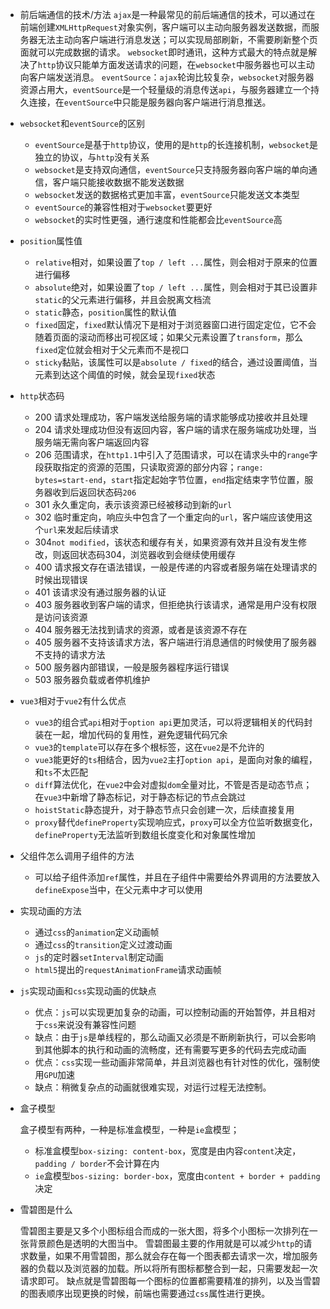 * 前后端通信的技术/方法
  `ajax`是一种最常见的前后端通信的技术，可以通过在前端创建`XMLHttpRequest`对象实例，客户端可以主动向服务器发送数据，而服务器无法主动向客户端进行消息发送；可以实现局部刷新，不需要刷新整个页面就可以完成数据的请求。
  `websocket`即时通讯，这种方式最大的特点就是解决了`http`协议只能单方面发送请求的问题，在`websocket`中服务器也可以主动向客户端发送消息。
  `eventSource`：`ajax`轮询比较复杂，`websocket`对服务器资源占用大，`eventSource`是一个轻量级的消息传送`api`，与服务器建立一个持久连接，在`eventSource`中只能是服务器向客户端进行消息推送。

* `websocket`和`eventSource`的区别

  * `eventSource`是基于`http`协议，使用的是`http`的长连接机制，`websocket`是独立的协议，与`http`没有关系
  * `websocket`是支持双向通信，`eventSource`只支持服务器向客户端的单向通信，客户端只能接收数据不能发送数据
  * `websocket`发送的数据格式更加丰富，`eventSource`只能发送文本类型
  * `eventSource`的兼容性相对于`websocket`要更好
  * `websocket`的实时性更强，通行速度和性能都会比`eventSource`高

* `position`属性值

  * `relative`相对，如果设置了`top / left ...`属性，则会相对于原来的位置进行偏移
  * `absolute`绝对，如果设置了`top / left ...`属性，则会相对于其已设置非`static`的父元素进行偏移，并且会脱离文档流
  * `static`静态，`position`属性的默认值
  * `fixed`固定，`fixed`默认情况下是相对于浏览器窗口进行固定定位，它不会随着页面的滚动而移出可视区域；如果父元素设置了`transform`，那么`fixed`定位就会相对于父元素而不是视口
  * `sticky`黏贴，该属性可以是`absolute / fixed`的结合，通过设置阈值，当元素到达这个阈值的时候，就会呈现`fixed`状态

* `http`状态码

  * 200 请求处理成功，客户端发送给服务端的请求能够成功接收并且处理
  * 204 请求处理成功但没有返回内容，客户端的请求在服务端成功处理，当服务端无需向客户端返回内容
  * 206 范围请求，在`http1.1`中引入了范围请求，可以在请求头中的`range`字段获取指定的资源的范围，只读取资源的部分内容；`range: bytes=start-end`，`start`指定起始字节位置，`end`指定结束字节位置，服务器收到后返回状态码`206`
  * 301 永久重定向，表示该资源已经被移动到新的`url`
  * 302 临时重定向，响应头中包含了一个重定向的`url`，客户端应该使用这个`url`来发起后续请求
  * 304`not modified`，该状态和缓存有关，如果资源有效并且没有发生修改，则返回状态码304，浏览器收到会继续使用缓存
  * 400 请求报文存在语法错误，一般是传递的内容或者服务端在处理请求的时候出现错误
  * 401 该请求没有通过服务器的认证
  * 403 服务器收到客户端的请求，但拒绝执行该请求，通常是用户没有权限是访问该资源
  * 404 服务器无法找到请求的资源，或者是该资源不存在
  * 405 服务器不支持该请求方法，客户端进行消息通信的时候使用了服务器不支持的请求方法
  * 500 服务器内部错误，一般是服务器程序运行错误
  * 503 服务器负载或者停机维护

* `vue3`相对于`vue2`有什么优点

  * `vue3`的组合式`api`相对于`option api`更加灵活，可以将逻辑相关的代码封装在一起，增加代码的复用性，避免逻辑代码冗余
  * `vue3`的`template`可以存在多个根标签，这在`vue2`是不允许的
  * `vue3`能更好的`ts`相结合，因为`vue2`主打`option api`，是面向对象的编程，和`ts`不太匹配
  * `diff`算法优化，在`vue2`中会对虚拟`dom`全量对比，不管是否是动态节点；在`vue3`中新增了静态标记，对于静态标记的节点会跳过
  * `hoistStatic`静态提升，对于静态节点只会创建一次，后续直接复用
  * `proxy`替代`defineProperty`实现响应式，`proxy`可以全方位监听数据变化，`defineProperty`无法监听到数组长度变化和对象属性增加

* 父组件怎么调用子组件的方法

  * 可以给子组件添加`ref`属性，并且在子组件中需要给外界调用的方法要放入`defineExpose`当中，在父元素中才可以使用

* 实现动画的方法

  * 通过`css`的`animation`定义动画帧
  * 通过`css`的`transition`定义过渡动画
  * `js`的定时器`setInterval`制定动画
  * `html5`提出的`requestAnimationFrame`请求动画帧

* `js`实现动画和`css`实现动画的优缺点

  * 优点：`js`可以实现更加复杂的动画，可以控制动画的开始暂停，并且相对于`css`来说没有兼容性问题
  * 缺点：由于`js`是单线程的，那么动画又必须是不断刷新执行，可以会影响到其他脚本的执行和动画的流畅度，还有需要写更多的代码去完成动画
  * 优点：`css`实现一些动画非常简单，并且浏览器也有针对性的优化，强制使用`GPU`加速
  * 缺点：稍微复杂点的动画就很难实现，对运行过程无法控制。

* 盒子模型

  盒子模型有两种，一种是标准盒模型，一种是`ie`盒模型；

  * 标准盒模型`box-sizing: content-box`，宽度是由内容`content`决定，`padding / border`不会计算在内
  * `ie`盒模型`bos-sizing: border-box`，宽度由`content + border + padding`决定

* 雪碧图是什么

  雪碧图主要是又多个小图标组合而成的一张大图，将多个小图标一次排列在一张背景颜色是透明的大图当中。
  雪碧图最主要的作用就是可以减少`http`的请求数量，如果不用雪碧图，那么就会存在每一个图表都去请求一次，增加服务器的负载以及浏览器的加载。所以将所有图标都整合到一起，只需要发起一次请求即可。
  缺点就是雪碧图每一个图标的位置都需要精准的排列，以及当雪碧的图表顺序出现更换的时候，前端也需要通过`css`属性进行更换。